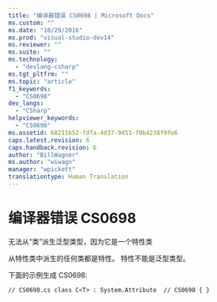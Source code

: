 ```yaml
---
title: "编译器错误 CS0698 | Microsoft Docs"
ms.custom: ""
ms.date: "10/29/2016"
ms.prod: "visual-studio-dev14"
ms.reviewer: ""
ms.suite: ""
ms.technology: 
  - "devlang-csharp"
ms.tgt_pltfrm: ""
ms.topic: "article"
f1_keywords: 
  - "CS0698"
dev_langs: 
  - "CSharp"
helpviewer_keywords: 
  - "CS0698"
ms.assetid: 68211652-fdfa-4d37-9451-f0b4238f9fe6
caps.latest.revision: 6
caps.handback.revision: 6
author: "BillWagner"
ms.author: "wiwagn"
manager: "wpickett"
translationtype: Human Translation
---
```

# 编译器错误 CS0698
无法从“类”派生泛型类型，因为它是一个特性类  
  
 从特性类中派生的任何类都是特性。 特性不能是泛型类型。  
  
 下面的示例生成 CS0698:  
  
```  
// CS0698.cs class C<T> : System.Attribute  // CS0698 { }  
```